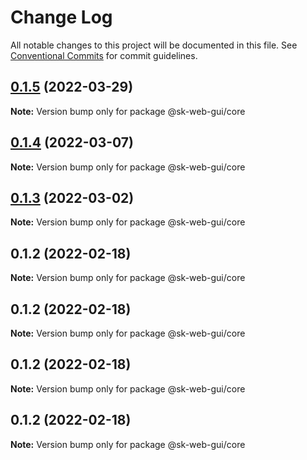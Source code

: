 # Change Log

All notable changes to this project will be documented in this file.
See [Conventional Commits](https://conventionalcommits.org) for commit guidelines.

## [0.1.5](https://github.com/vechai/sk-web-gui/compare/@sk-web-gui/core@0.1.4...@sk-web-gui/core@0.1.5) (2022-03-29)

**Note:** Version bump only for package @sk-web-gui/core





## [0.1.4](https://github.com/vechai/sk-web-gui/compare/@sk-web-gui/core@0.1.3...@sk-web-gui/core@0.1.4) (2022-03-07)

**Note:** Version bump only for package @sk-web-gui/core





## [0.1.3](https://github.com/vechai/sk-web-gui/compare/@sk-web-gui/core@0.1.2...@sk-web-gui/core@0.1.3) (2022-03-02)

**Note:** Version bump only for package @sk-web-gui/core






## 0.1.2 (2022-02-18)

**Note:** Version bump only for package @sk-web-gui/core





## 0.1.2 (2022-02-18)

**Note:** Version bump only for package @sk-web-gui/core





## 0.1.2 (2022-02-18)

**Note:** Version bump only for package @sk-web-gui/core





## 0.1.2 (2022-02-18)

**Note:** Version bump only for package @sk-web-gui/core
